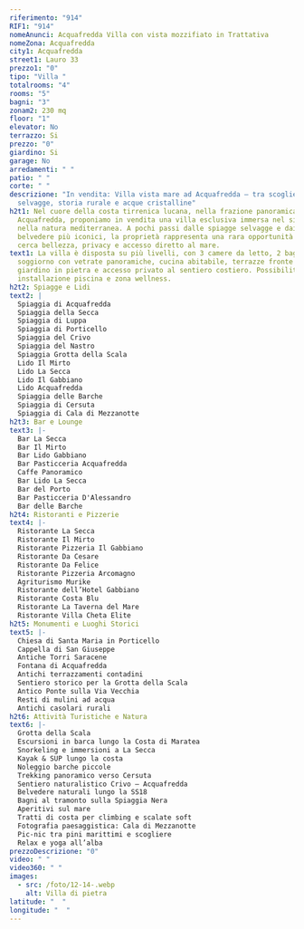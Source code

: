 ```yaml
---
riferimento: "914"
RIF1: "914"
nomeAnunci: Acquafredda Villa con vista mozzifiato in Trattativa
nomeZona: Acquafredda
city1: Acquafredda
street1: Lauro 33
prezzo1: "0"
tipo: "Villa "
totalrooms: "4"
rooms: "5"
bagni: "3"
zonam2: 230 mq
floor: "1"
elevator: No
terrazzo: Si
prezzo: "0"
giardino: Si
garage: No
arredamenti: " "
patio: " "
corte: " "
descrizione: "In vendita: Villa vista mare ad Acquafredda – tra scogliere
  selvagge, storia rurale e acque cristalline"
h2t1: Nel cuore della costa tirrenica lucana, nella frazione panoramica di
  Acquafredda, proponiamo in vendita una villa esclusiva immersa nel silenzio e
  nella natura mediterranea. A pochi passi dalle spiagge selvagge e dai
  belvedere più iconici, la proprietà rappresenta una rara opportunità per chi
  cerca bellezza, privacy e accesso diretto al mare.
text1: La villa è disposta su più livelli, con 3 camere da letto, 2 bagni,
  soggiorno con vetrate panoramiche, cucina abitabile, terrazze fronte mare,
  giardino in pietra e accesso privato al sentiero costiero. Possibilità di
  installazione piscina e zona wellness.
h2t2: Spiagge e Lidi
text2: |
  Spiaggia di Acquafredda
  Spiaggia della Secca
  Spiaggia di Luppa
  Spiaggia di Porticello
  Spiaggia del Crivo
  Spiaggia del Nastro
  Spiaggia Grotta della Scala
  Lido Il Mirto
  Lido La Secca
  Lido Il Gabbiano
  Lido Acquafredda
  Spiaggia delle Barche
  Spiaggia di Cersuta
  Spiaggia di Cala di Mezzanotte
h2t3: Bar e Lounge
text3: |-
  Bar La Secca
  Bar Il Mirto
  Bar Lido Gabbiano
  Bar Pasticceria Acquafredda
  Caffe Panoramico
  Bar Lido La Secca
  Bar del Porto
  Bar Pasticceria D'Alessandro
  Bar delle Barche
h2t4: Ristoranti e Pizzerie
text4: |-
  Ristorante La Secca
  Ristorante Il Mirto
  Ristorante Pizzeria Il Gabbiano
  Ristorante Da Cesare
  Ristorante Da Felice
  Ristorante Pizzeria Arcomagno
  Agriturismo Murike
  Ristorante dell’Hotel Gabbiano
  Ristorante Costa Blu
  Ristorante La Taverna del Mare
  Ristorante Villa Cheta Elite
h2t5: Monumenti e Luoghi Storici
text5: |-
  Chiesa di Santa Maria in Porticello
  Cappella di San Giuseppe
  Antiche Torri Saracene
  Fontana di Acquafredda
  Antichi terrazzamenti contadini
  Sentiero storico per la Grotta della Scala
  Antico Ponte sulla Via Vecchia
  Resti di mulini ad acqua
  Antichi casolari rurali
h2t6: Attività Turistiche e Natura
text6: |-
  Grotta della Scala
  Escursioni in barca lungo la Costa di Maratea
  Snorkeling e immersioni a La Secca
  Kayak & SUP lungo la costa
  Noleggio barche piccole
  Trekking panoramico verso Cersuta
  Sentiero naturalistico Crivo – Acquafredda
  Belvedere naturali lungo la SS18
  Bagni al tramonto sulla Spiaggia Nera
  Aperitivi sul mare
  Tratti di costa per climbing e scalate soft
  Fotografia paesaggistica: Cala di Mezzanotte
  Pic-nic tra pini marittimi e scogliere
  Relax e yoga all’alba
prezzoDescrizione: "0"
video: " "
video360: " "
images:
  - src: /foto/12-14-.webp
    alt: Villa di pietra
latitude: "  "
longitude: "  "
---
```

